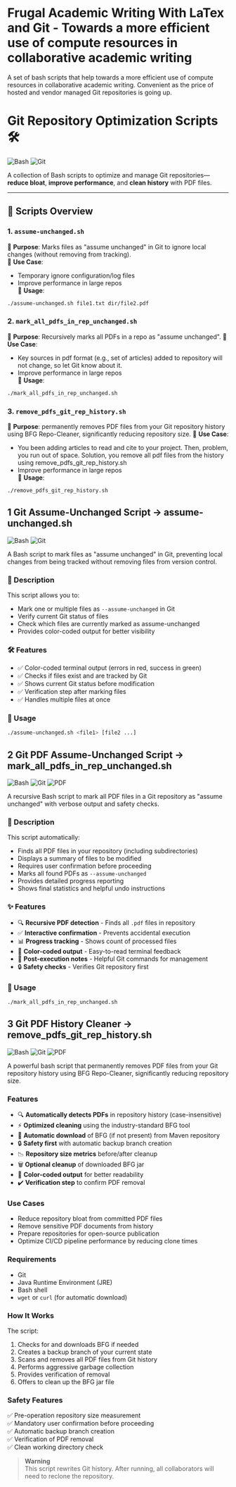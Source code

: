 # Frugal Academic Writing With LaTex and Git - Towards a more efficient use of compute resources in collaborative academic writing 

A set of bash scripts that help towards a more efficient use of compute resources in collaborative academic writing. 
Convenient as the price of hosted and vendor managed Git repositories is going up. 


# Git Repository Optimization Scripts 🛠️

![Bash](https://img.shields.io/badge/Bash-4EAA25?style=for-the-badge&logo=gnu-bash&logoColor=white)
![Git](https://img.shields.io/badge/Git-F05032?style=for-the-badge&logo=git&logoColor=white)

A collection of Bash scripts to optimize and manage Git repositories—**reduce bloat**, **improve performance**, and **clean history** with PDF files.

---

## 📜 Scripts Overview

### 1. **`assume-unchanged.sh`**  
🔹 **Purpose**: Marks files as "assume unchanged" in Git to ignore local changes (without removing from tracking).  
🔹 **Use Case**:  
   - Temporary ignore configuration/log files  
   - Improve performance in large repos  
🔹 **Usage**:  
   ```bash
   ./assume-unchanged.sh file1.txt dir/file2.pdf
   ```


### 2. **`mark_all_pdfs_in_rep_unchanged.sh`**
🔹 **Purpose**: Recursively marks all PDFs in a repo as "assume unchanged". 
🔹 **Use Case**:  
   - Key sources in pdf format (e.g., set of articles) added to repository will not change, so let Git know about it. 
   - Improve performance in large repos  
🔹 **Usage**:  
   ```bash
   ./mark_all_pdfs_in_rep_unchanged.sh
   ```
 
### 3. **`remove_pdfs_git_rep_history.sh`**  
🔹 **Purpose**: permanently removes PDF files from your Git repository history using BFG Repo-Cleaner, significantly reducing repository size.
🔹 **Use Case**:  
   - You been adding articles to read and cite to your project. Then, problem, you run out of space. Solution, you remove all pdf files from the history using remove_pdfs_git_rep_history.sh
   - Improve performance in large repos  
🔹 **Usage**:  
   ```bash
   ./remove_pdfs_git_rep_history.sh
   ```


## 1 Git Assume-Unchanged Script  -> assume-unchanged.sh

![Bash](https://img.shields.io/badge/Bash-Script-4EAA25?style=flat&logo=gnu-bash&logoColor=white)
![Git](https://img.shields.io/badge/Git-Integration-F05032?style=flat&logo=git&logoColor=white)

A Bash script to mark files as "assume unchanged" in Git, preventing local changes from being tracked without removing files from version control.

### 📝 Description

This script allows you to:
- Mark one or multiple files as `--assume-unchanged` in Git
- Verify current Git status of files
- Check which files are currently marked as assume-unchanged
- Provides color-coded output for better visibility

### 🛠️ Features

- ✅ Color-coded terminal output (errors in red, success in green)
- ✅ Checks if files exist and are tracked by Git
- ✅ Shows current Git status before modification
- ✅ Verification step after marking files
- ✅ Handles multiple files at once

### 🚀 Usage

```bash
./assume-unchanged.sh <file1> [file2 ...]
```

## 2 Git PDF Assume-Unchanged Script -> mark_all_pdfs_in_rep_unchanged.sh

![Bash](https://img.shields.io/badge/Bash-Script-4EAA25?style=flat&logo=gnu-bash&logoColor=white)
![Git](https://img.shields.io/badge/Git-Integration-F05032?style=flat&logo=git&logoColor=white)
![PDF](https://img.shields.io/badge/PDF-Handling-FF0000?style=flat&logo=adobe-acrobat-reader&logoColor=white)

A recursive Bash script to mark all PDF files in a Git repository as "assume unchanged" with verbose output and safety checks.

### 📝 Description

This script automatically:
- Finds all PDF files in your repository (including subdirectories)
- Displays a summary of files to be modified
- Requires user confirmation before proceeding
- Marks all found PDFs as `--assume-unchanged`
- Provides detailed progress reporting
- Shows final statistics and helpful undo instructions

### ✨ Features

- 🔍 **Recursive PDF detection** - Finds all `.pdf` files in repository
- ✅ **Interactive confirmation** - Prevents accidental execution
- 📊 **Progress tracking** - Shows count of processed files
- 🎨 **Color-coded output** - Easy-to-read terminal feedback
- 📝 **Post-execution notes** - Helpful Git commands for management
- 🔒 **Safety checks** - Verifies Git repository first

### 🚀 Usage

```bash
./mark_all_pdfs_in_rep_unchanged.sh
```

## 3 Git PDF History Cleaner -> remove_pdfs_git_rep_history.sh

![Bash](https://img.shields.io/badge/Bash-Script-4EAA25?style=flat&logo=gnu-bash&logoColor=white)
![Git](https://img.shields.io/badge/Git-Integration-F05032?style=flat&logo=git&logoColor=white)
![PDF](https://img.shields.io/badge/PDF-Handling-FF0000?style=flat&logo=adobe-acrobat-reader&logoColor=white)

A powerful bash script that permanently removes PDF files from your Git repository history using BFG Repo-Cleaner, significantly reducing repository size.

### Features

- 🔍 **Automatically detects PDFs** in repository history (case-insensitive)
- ⚡ **Optimized cleaning** using the industry-standard BFG tool
- 💾 **Automatic download** of BFG (if not present) from Maven repository
- 🔒 **Safety first** with automatic backup branch creation
- 📉 **Repository size metrics** before/after cleanup
- 🗑️ **Optional cleanup** of downloaded BFG jar
- 🎨 **Color-coded output** for better readability
- ✔️ **Verification step** to confirm PDF removal

### Use Cases

- Reduce repository bloat from committed PDF files
- Remove sensitive PDF documents from history
- Prepare repositories for open-source publication
- Optimize CI/CD pipeline performance by reducing clone times

### Requirements

- Git
- Java Runtime Environment (JRE)
- Bash shell
- `wget` or `curl` (for automatic download)

### How It Works

The script:
1. Checks for and downloads BFG if needed
2. Creates a backup branch of your current state
3. Scans and removes all PDF files from Git history
4. Performs aggressive garbage collection
5. Provides verification of removal
6. Offers to clean up the BFG jar file

### Safety Features

✅ Pre-operation repository size measurement  
✅ Mandatory user confirmation before proceeding  
✅ Automatic backup branch creation  
✅ Verification of PDF removal  
✅ Clean working directory check  

> **Warning**  
> This script rewrites Git history. After running, all collaborators will need to reclone the repository.
